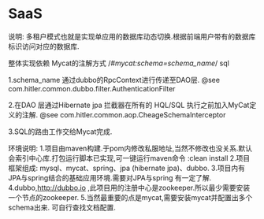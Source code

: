 # SaaS  

说明:
  多租户模式也就是实现单应用的数据库动态切换.根据前端用户带有的数据库标识访问对应的数据库. 
  
  整体实现依赖 Mycat的注解方式 /*#mycat:schema=schema_name*/ sql
 
 1.schema_name 通过dubbo的RpcContext进行传递至DAO层.   @see  com.hitler.common.dubbo.filter.AuthenticationFilter
 
 2.在DAO 层通过Hibernate jpa 拦截器在所有的 HQL/SQL 执行之前加入MyCat定义的注解.  @see com.hitler.common.aop.CheageSchemaInterceptor
 
 3.SQL的路由工作交给Mycat完成.


环境说明:
		1.项目由maven构建.于pom内修改私服地址,当然不修改也没关系.默认会索引中心库.打包运行脚本已实现,可一键运行maven命令 :clean install
 	    2.项目 框架组成: mysql、mycat、spring、jpa (hibernate jpa)、dubbo.
		3.项目内有JPA与spring结合的基础应用环境.需要对JPA与spring 有一定了解.
		4.dubbo,http://dubbo.io ,此项目用的注册中心是zookeeper.所以最少需要安装一个节点的zookeeper.
	   	5.当然最重要的点是mycat,需要安装mycat并配置出多个schema出来. 可自行查找文档配置. 
 
 
